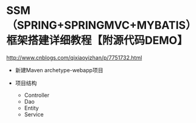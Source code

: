 # SSM（SPRING+SPRINGMVC+MYBATIS）框架搭建详细教程【附源代码DEMO】



http://www.cnblogs.com/qixiaoyizhan/p/7751732.html

- 新建Maven archetype-webapp项目

- 项目结构
  - Controller
  - Dao
  - Entity
  - Service